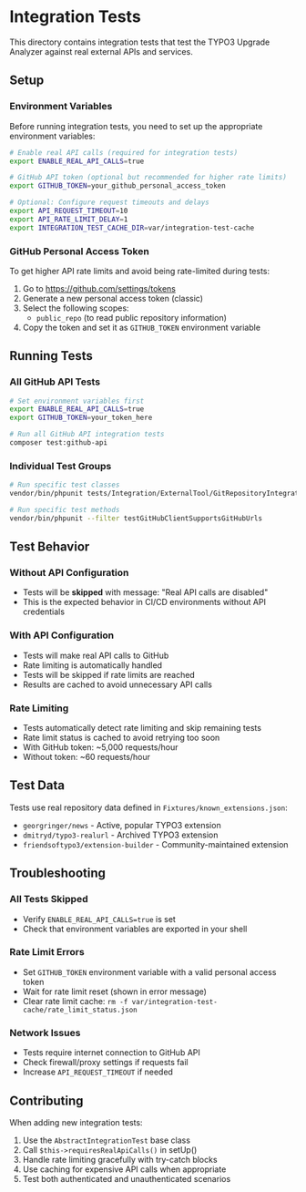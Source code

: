 # Integration Tests

This directory contains integration tests that test the TYPO3 Upgrade Analyzer against real external APIs and services.

## Setup

### Environment Variables

Before running integration tests, you need to set up the appropriate environment variables:

```bash
# Enable real API calls (required for integration tests)
export ENABLE_REAL_API_CALLS=true

# GitHub API token (optional but recommended for higher rate limits)
export GITHUB_TOKEN=your_github_personal_access_token

# Optional: Configure request timeouts and delays
export API_REQUEST_TIMEOUT=10
export API_RATE_LIMIT_DELAY=1
export INTEGRATION_TEST_CACHE_DIR=var/integration-test-cache
```

### GitHub Personal Access Token

To get higher API rate limits and avoid being rate-limited during tests:

1. Go to https://github.com/settings/tokens
2. Generate a new personal access token (classic)
3. Select the following scopes:
   - `public_repo` (to read public repository information)
4. Copy the token and set it as `GITHUB_TOKEN` environment variable

## Running Tests

### All GitHub API Tests
```bash
# Set environment variables first
export ENABLE_REAL_API_CALLS=true
export GITHUB_TOKEN=your_token_here

# Run all GitHub API integration tests
composer test:github-api
```

### Individual Test Groups
```bash
# Run specific test classes
vendor/bin/phpunit tests/Integration/ExternalTool/GitRepositoryIntegrationTest.php

# Run specific test methods
vendor/bin/phpunit --filter testGitHubClientSupportsGitHubUrls
```

## Test Behavior

### Without API Configuration
- Tests will be **skipped** with message: "Real API calls are disabled"
- This is the expected behavior in CI/CD environments without API credentials

### With API Configuration
- Tests will make real API calls to GitHub
- Rate limiting is automatically handled
- Tests will be skipped if rate limits are reached
- Results are cached to avoid unnecessary API calls

### Rate Limiting
- Tests automatically detect rate limiting and skip remaining tests
- Rate limit status is cached to avoid retrying too soon
- With GitHub token: ~5,000 requests/hour
- Without token: ~60 requests/hour

## Test Data

Tests use real repository data defined in `Fixtures/known_extensions.json`:
- `georgringer/news` - Active, popular TYPO3 extension
- `dmitryd/typo3-realurl` - Archived TYPO3 extension  
- `friendsoftypo3/extension-builder` - Community-maintained extension

## Troubleshooting

### All Tests Skipped
- Verify `ENABLE_REAL_API_CALLS=true` is set
- Check that environment variables are exported in your shell

### Rate Limit Errors
- Set `GITHUB_TOKEN` environment variable with a valid personal access token
- Wait for rate limit reset (shown in error message)
- Clear rate limit cache: `rm -f var/integration-test-cache/rate_limit_status.json`

### Network Issues
- Tests require internet connection to GitHub API
- Check firewall/proxy settings if requests fail
- Increase `API_REQUEST_TIMEOUT` if needed

## Contributing

When adding new integration tests:
1. Use the `AbstractIntegrationTest` base class
2. Call `$this->requiresRealApiCalls()` in setUp()
3. Handle rate limiting gracefully with try-catch blocks
4. Use caching for expensive API calls when appropriate
5. Test both authenticated and unauthenticated scenarios